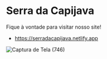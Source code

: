 # Serra da Capijava

Fique à vontade para visitar nosso site!<br>

- https://serradacapijava.netlify.app<br>

![Captura de Tela (746)](https://user-images.githubusercontent.com/95101635/204115647-7d4d307a-2e22-4931-a9e2-ddc5bbea5138.png)
